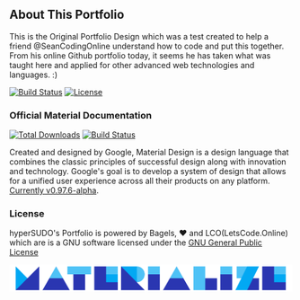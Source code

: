 ## About This Portfolio
This is the Original Portfolio Design which was a test created to help a friend @SeanCodingOnline understand how to code and put this together. From his online Github portfolio today, it seems he has taken what was taught here and applied for other advanced web technologies and languages. :)

[![Build Status](https://travis-ci.org/Dogfalo/materialize.svg?branch=master)](https://travis-ci.org/Dogfalo/materialize)
[![License](https://poser.pugx.org/clnt/materialize/license)](https://packagist.org/packages/clnt/materialize)


### Official Material Documentation
[![Total Downloads](https://poser.pugx.org/clnt/materialize/downloads)](https://packagist.org/packages/clnt/materialize) [![Build Status](https://travis-ci.org/Dogfalo/materialize.svg?branch=master)](https://travis-ci.org/Dogfalo/materialize)

Created and designed by Google, Material Design is a design language that combines the classic principles of successful design along with innovation and technology. Google's goal is to develop a system of design that allows for a unified user experience across all their products on any platform.
[Currently v0.97.6-alpha](http://materializecss.com).


### License
hyperSUDO's Portfolio is powered by Bagels, ❤ and LCO(LetsCode.Online) which are is a GNU software licensed under the [GNU General Public License](https://opensource.org/licenses/GPL-3.0)

![alt tag](https://raw.githubusercontent.com/Dogfalo/materialize/v1-dev/images/materialize.png)
